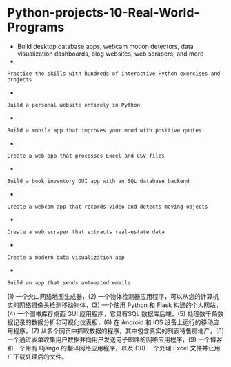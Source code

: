 # Python-projects-10-Real-World-Programs

- Build desktop database apps, webcam motion detectors, data visualization dashboards, blog websites, web scrapers, and more
- 
    
    Practice the skills with hundreds of interactive Python exercises and projects
    
- 
    
    Build a personal website entirely in Python
    
- 
    
    Build a mobile app that improves your mood with positive quotes
    
- 
    
    Create a web app that processes Excel and CSV files
    
- 
    
    Build a book inventory GUI app with an SQL database backend
    
- 
    
    Create a webcam app that records video and detects moving objects
    
- 
    
    Create a web scraper that extracts real-estate data
    
- 
    
    Create a modern data visualization app
    
- 
    
    Build an app that sends automated emails
    
(1) 一个火山网络地图生成器，(2) 一个物体检测器应用程序，可以从您的计算机实时网络摄像头检测移动物体，(3) 一个使用 Python 和 Flask 构建的个人网站，(4) 一个图书库存桌面 GUI 应用程序，它具有SQL 数据库后端，(5) 处理数千条数据记录的数据分析和可视化仪表板，(6) 在 Android 和 iOS 设备上运行的移动应用程序，(7) 从多个网页中抓取数据的程序，其中包含真实的列表待售房地产，(8) 一个通过表单收集用户数据并向用户发送电子邮件的网络应用程序，(9) 一个博客和一个带有 Django 的翻译网络应用程序，以及 (10) 一个处理 Excel 文件并让用户下载处理后的文件。


